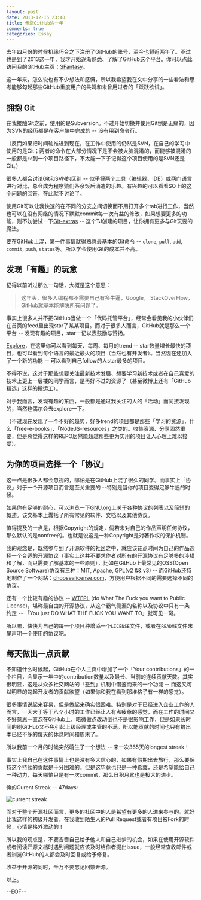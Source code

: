 ```yaml
---
layout: post
date: 2013-12-15 23:40
title: 俺泡GitHub这一年
comments: true
categories: Essay
---
```


去年四月份的时候机缘巧合之下注册了GitHub的账号，至今也将近两年了。不过也是到了2013这一年，我才开始逐渐熟悉、了解了GitHub这个平台。你可以点此访问我的GitHub主页：[SFantasy](https://github.com/SFantasy)。

这一年来，怎么说也有不少想法和感慨，所以我希望我在文中分享的一些看法和思考能够勾起那些GitHub重度用户的共鸣和未曾用过者的「跃跃欲试」。

## 拥抱 Git

在我接触Git之前，使用的是Subversion。不过开始切换并使用Git倒是无痛的，因为SVN的经历都是在客户端中完成的 -- 没有用到命令行。

（反而如果把时间轴推进到现在，在工作中使用的仍然是SVN，在自己的学习中使用的是Git；两者的命令在大部分情况下是不会被大脑混淆的，而能够被混淆的一般都是`cd`到一个项目路径下，不太能一下子记得这个项目使用的是SVN还是Git。）

很多人都会讨论Git和SVN的区别 -- 似乎将两个工具（编辑器、IDE）或两门语言进行对比，总会成为程序猿们茶余饭后消遣的乐趣。有兴趣的可以看看SO上的[这个问题的回答](http://stackoverflow.com/questions/871/why-is-git-better-than-subversion)，在此就不讨论了。

使用Git可以让我快速的在不同的分支之间切换而不用打开多个tab进行工作，当然也可以在没有网络的情况下默默commit每一次有益的修改，如果想要更多的功能，则不妨尝试一下[Git-extras](https://github.com/visionmedia/git-extras) -- 这个TJ创建的项目，让你拥有更多与Git玩耍的魔法。

要在GitHub上混，第一件事情就得熟悉最基本的Git命令 -- `clone`, `pull`, `add`, `commit`, `push`, `status`等。所以学会使用Git的成本并不高。

## 发现「有趣」的玩意

记得以前听过那么一句话，大概是这个意思：

> 这年头，很多人编程都不需要自己有多牛逼，Google， StackOverFlow， GitHub就基本能解决所有问题了。

事实上很多人并不把GitHub当做一个「代码托管平台」，经常会看见我的小伙伴们在首页的feed里出现star了某某项目。而对于很多人而言，GitHub就是那么一个平台 -- 发现有趣的项目，star一记以表鼓励与赞扬。

[Explore](https://github.com/explore)，在这里你可以看到每天、每周、每月的trend -- star数量增长最快的项目，也可以看到每个语言的最近最火的项目（当然也有开发者）。当然现在还加入了一个新的功能 -- 可以看到自己follow的人star最多的项目。

不得不说，这对于那些想要关注最新技术发展、想要学习新技术或者在自己喜爱的技术上更上一层楼的同学而言，是再好不过的资源了（甚至微博上还有「GitHub精选」这样的搬运工）。

对于我而言，发现有趣的东西，一般都是通过我关注的人的「活动」而间接发现的，当然也偶尔会去explore一下。

（不过现在发现了一个不好的趋势，好多trend的项目都是那些「学习的资源」，什么「free-e-books」、「NodeJS-resources」之类的。收集资源、分享固然重要，但是总觉得这样的REPO居然能超越那些更为实用的项目让人心理上难以接受）。

## 为你的项目选择一个「协议」

这一点是很多人都会忽视的，哪怕是在GitHub上混了很久的同学。而事实上「协议」对于一个开源项目而言是至关重要的 --特别是当你的项目变得足够牛逼的时候。

如果你有足够的耐心，可以浏览一下[GNU.org上关于各种协议](http://www.gnu.org/licenses/license-list.html)的列表以及简短的概述。该文基本上囊括了所有常见的软件、文档以及其他协议。

值得提及的一点是，根据Copyright的规定，倘若未对自己的作品声明任何协议，那么默认的是nonfree的。也就是说这是一种Copyright是对著作权的保护机制。

我的观念是，既然参与到了开源软件的社区之中，就应该花点时间为自己的作品选择一个合适的开源协议（事实上这并不要求作者对所有的开源协议有足够多的涉猎和了解，而只需要了解基本的一些原则），比如在GitHub上最常见的OSS(Open Source Software)协议有三种：MIT, Apache, GPL(v2 && v3) -- 而GitHub还特地制作了一个网站：[choosealicense.com](http://choosealicense.com/)，方便用户根据不同的需要选择不同的协议。

还有一个比较有趣的协议 -- [WTFPL](http://www.wtfpl.net/txt/copying/) (do What The Fuck you want to Public License)，堪称最自由的开源协议，从这个霸气侧漏的名称以及协议中只有一条约定 -- 「You just DO WHAT THE FUCK YOU WANT TO」就可见一斑。

所以嘛，快快为自己的每一个项目种增添一个`LICENSE`文件，或者在`README`文件末尾声明一个使用的协议吧。

## 每天做出一点贡献

不知道什么时候起，GitHub在个人主页中增加了一个「Your contributions」的一个栏目，会显示一年中的contribution数量以及最长、当前的连续贡献天数。其实很明显，这是从众多社交网站的「签到」机制中借鉴而来的一个功能 -- 而这又可以明显的勾起开发者的贡献欲望（如果你和我在看到那堆格子有一样的感觉）。

很多事情说起来容易，但是做起来确实很困难。特别是对于已经进入企业工作的人而言，一天大于等于八个小时的工作已经让人有点疲惫的感觉，而在工作的时间又不好意思一直泡在GitHub上，略微做点改动倒也不是很影响工作，但是如果长时间的刷GitHub又不免引起上级经理或主管的不满。所以能贡献的时间也只有挤出本已经不多的每天的休息时间和周末了。

所以我前一个月的时候突然萌生了一个想法 -- 来一次365天的longest streak！

事实上我自己在这件事情上也是没有多大信心的，如果有假期出去旅行，那么要保持这个持续的贡献是十分困难的。但是这毕竟也只是一种希冀，还是希望能给自己一种动力，每天哪怕只是有一次commit，那么日积月累也是极大的进步。

俺的Curent Streak -- 47days:

![current streak](http://img5.douban.com/view/photo/photo/public/p2163860098.jpg)

而对于整个开源社区而言，更多的社区中的人是希望有更多的人进来参与的。就好比我这样的初级开发者，在我收到陌生人的Pull Request或者有项目被Fork的时候，心情是格外激动的！

所以我的观点是，不要吝啬自己给予他人和自己进步的机会，如果在使用开源软件或者阅读开源文档时遇到问题就应该及时给作者提出issue，一般经常查收邮件或者浏览GitHub的人都会及时回复或给予修复。

收益于开源的同时，千万不要忘记回馈开源。


以上。

--EOF--
